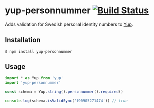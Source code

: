 # yup-personnummer [![Build Status](https://github.com/davidohlin/yup-personnummer/workflows/build/badge.svg)](https://github.com/davidohlin/yup-personnummer/actions)

Adds validation for Swedish personal identity numbers to [Yup](https://github.com/jquense/yup).

## Installation

```sh
$ npm install yup-personnummer
```

## Usage

```js
import * as Yup from 'yup'
import 'yup-personnummer'

const schema = Yup.string().personnummer().required()

console.log(schema.isValidSync('190905271474')) // true
```
